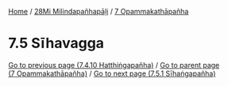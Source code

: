 
[Home](/) / [28Mi Milindapañhapāḷi](../../28Mi.md) / [7 Opammakathāpañha](../7.md)

# 7.5 Sīhavagga


[Go to previous page (7.4.10 Hatthiṅgapañha)](7.4/7.4.10.md) / [Go to parent page (7 Opammakathāpañha)](../7.md) / [Go to next page (7.5.1 Sīhaṅgapañha)](7.5/7.5.1.md)


